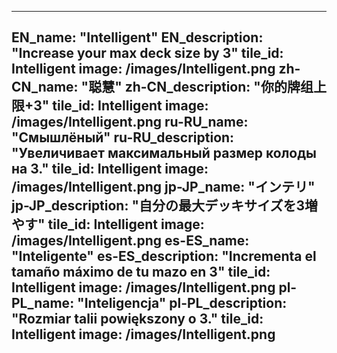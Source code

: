 ---

EN_name: "Intelligent"
EN_description: "Increase your max deck size by 3"
tile_id: Intelligent
image: /images/Intelligent.png
zh-CN_name: "聪慧"
zh-CN_description: "你的牌组上限+3"
tile_id: Intelligent
image: /images/Intelligent.png
ru-RU_name: "Смышлёный"
ru-RU_description: "Увеличивает максимальный размер колоды на 3."
tile_id: Intelligent
image: /images/Intelligent.png
jp-JP_name: "インテリ"
jp-JP_description: "自分の最大デッキサイズを3増やす"
tile_id: Intelligent
image: /images/Intelligent.png
es-ES_name: "Inteligente"
es-ES_description: "Incrementa el tamaño máximo de tu mazo en 3"
tile_id: Intelligent
image: /images/Intelligent.png
pl-PL_name: "Inteligencja"
pl-PL_description: "Rozmiar talii powiększony o 3."
tile_id: Intelligent
image: /images/Intelligent.png
---